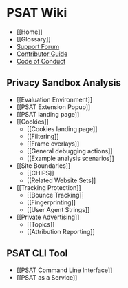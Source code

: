 # PSAT Wiki

- [[Home]]
- [[Glossary]]
- [Support Forum](https://github.com/GoogleChromeLabs/ps-analysis-tool/discussions/categories/support-forum)
- [Contributor Guide](https://github.com/GoogleChromeLabs/ps-analysis-tool/blob/master/docs/CONTRIBUTING.md)
- [Code of Conduct](https://github.com/GoogleChromeLabs/ps-analysis-tool/blob/master/docs/code-of-conduct.md)

## Privacy Sandbox Analysis

- [[Evaluation Environment]]
- [[PSAT Extension Popup]]
- [[PSAT landing page]]
- [[Cookies]]
  - [[Cookies landing page]]
  - [[Filtering]]
  - [[Frame overlays]]
  - [[General debugging actions]]
  - [[Example analysis scenarios]]
- [[Site Boundaries]]
  - [[CHIPS]]
  - [[Related Website Sets]]
- [[Tracking Protection]]
  - [[Bounce Tracking]]
  - [[Fingerprinting]]
  - [[User Agent Strings]]
- [[Private Advertising]]
  - [[Topics]]
  - [[Attribution Reporting]]

## PSAT CLI Tool

- [[PSAT Command Line Interface]]
- [[PSAT as a Service]]
